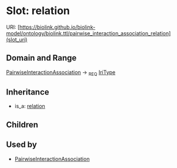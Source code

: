 # Slot: relation




URI: [https://biolink.github.io/biolink-model/ontology/biolink.ttl/pairwise_interaction_association_relation](slot_uri)
## Domain and Range

[PairwiseInteractionAssociation](PairwiseInteractionAssociation.md) ->  <sub>REQ</sub> [IriType](IriType.md)
## Inheritance

 *  is_a: [relation](relation.md)
## Children

## Used by

 * [PairwiseInteractionAssociation](PairwiseInteractionAssociation.md)
